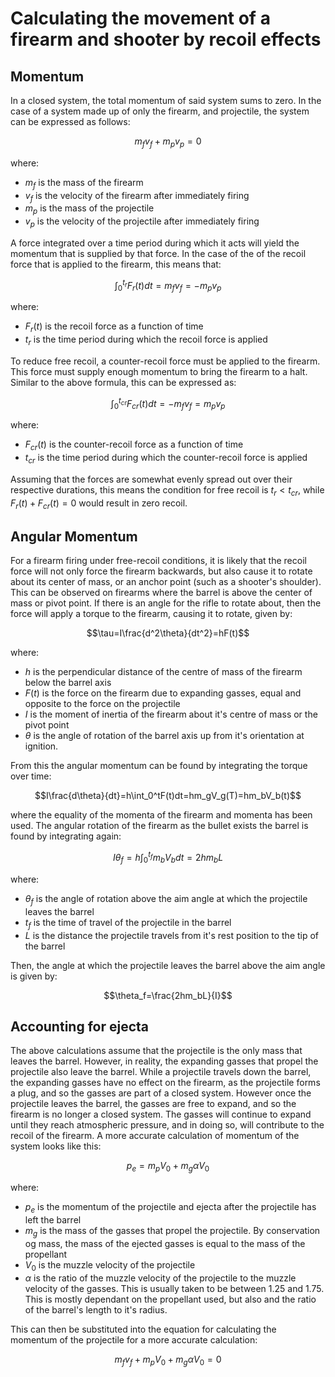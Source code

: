 # Calculating the movement of a firearm and shooter by recoil effects

## Momentum

In a closed system, the total momentum of said system sums to zero. In the case of a system made up of only the firearm, and projectile, the system can be expressed as follows:

$$m_fv_f+m_pv_p=0$$

where: 

- $m_f$ is the mass of the firearm
- $v_f$ is the velocity of the firearm after immediately firing
- $m_p$ is the mass of the projectile
- $v_p$ is the velocity of the projectile after immediately firing

A force integrated over a time period during which it acts will yield the momentum that is supplied by that force. In the case of the of the recoil force that is applied to the firearm, this means that:

$$\int_0^{t_r}F_r(t)dt=m_fv_f=-m_pv_p$$

where:
- $F_r(t)$ is the recoil force as a function of time
- $t_r$ is the time period during which the recoil force is applied

To reduce free recoil, a counter-recoil force must be applied to the firearm. This force must supply enough momentum to bring the firearm to a halt. Similar to the above formula, this can be expressed as:

$$\int_0^{t_{cr}}F_{cr}(t)dt=-m_fv_f=m_pv_p$$

where:
- $F_{cr}(t)$ is the counter-recoil force as a function of time
- $t_{cr}$ is the time period during which the counter-recoil force is applied

Assuming that the forces are somewhat evenly spread out over their respective durations, this means the condition for free recoil is $t_r < t_{cr}$, while $F_r(t)+F_{cr}(t)=0$ would result in zero recoil.

## Angular Momentum

For a firearm firing under free-recoil conditions, it is likely that the recoil force will not only force the firearm backwards, but also cause it to rotate about its center of mass, or an anchor point (such as a shooter's shoulder). This can be observed on firearms where the barrel is above the center of mass or pivot point. If there is an angle for the rifle to rotate about, then the force will apply a torque to the firearm, causing it to rotate, given by:

$$\tau=I\frac{d^2\theta}{dt^2}=hF(t)$$

where:
- $h$ is the perpendicular distance of the centre of mass of the firearm below the barrel axis
- $F(t)$ is the force on the firearm due to expanding gasses, equal and opposite to the force on the projectile
- $I$ is the moment of inertia of the firearm about it's centre of mass or the pivot point
- $\theta$ is the angle of rotation of the barrel axis up from it's orientation at ignition.

From this the angular momentum can be found by integrating the torque over time:

$$I\frac{d\theta}{dt}=h\int_0^tF(t)dt=hm_gV_g(T)=hm_bV_b(t)$$

where the equality of the momenta of the firearm and momenta has been used. The angular rotation of the firearm as the bullet exists the barrel is found by integrating again:

$$I\theta_f=h\int_0^{t_f}m_bV_bdt=2hm_bL$$

where:
- $\theta_f$ is the angle of rotation above the aim angle at which the projectile leaves the barrel
- $t_f$ is the time of travel of the projectile in the barrel
- $L$ is the distance the projectile travels from it's rest position to the tip of the barrel

Then, the angle at which the projectile leaves the barrel above the aim angle is given by:

$$\theta_f=\frac{2hm_bL}{I}$$

## Accounting for ejecta

The above calculations assume that the projectile is the only mass that leaves the barrel. However, in reality, the expanding gasses that propel the projectile also leave the barrel. While a projectile travels down the barrel, the expanding gasses have no effect on the firearm, as the projectile forms a plug, and so the gasses are part of a closed system. However once the projectile leaves the barrel, the gasses are free to expand, and so the firearm is no longer a closed system. The gasses will continue to expand until they reach atmospheric pressure, and in doing so, will contribute to the recoil of the firearm. A more accurate calculation of momentum of the system looks like this:

$$p_e=m_pV_0+m_g\alpha V_0$$

where:

- $p_e$ is the momentum of the projectile and ejecta after the projectile has left the barrel
- $m_g$ is the mass of the gasses that propel the projectile. By conservation og mass, the mass of the ejected gasses is equal to the mass of the propellant 
- $V_0$ is the muzzle velocity of the projectile
- $\alpha$ is the ratio of the muzzle velocity of the projectile to the muzzle velocity of the gasses. This is usually taken to be between 1.25 and 1.75. This is mostly dependant on the propellant used, but also and the ratio of the barrel's length to it's radius.

This can then be substituted into the equation for calculating the momentum of the projectile for a more accurate calculation:

$$m_fv_f+m_pV_0+m_g\alpha V_0=0$$